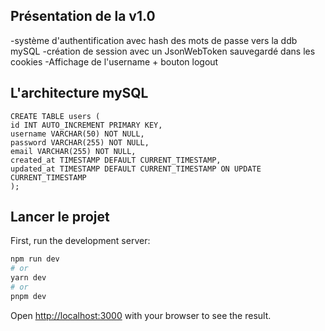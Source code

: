 ## Présentation de la v1.0

-système d'authentification avec hash des mots de passe vers la ddb mySQL
-création de session avec un JsonWebToken sauvegardé dans les cookies
-Affichage de l'username + bouton logout

## L'architecture mySQL

```
CREATE TABLE users (
id INT AUTO_INCREMENT PRIMARY KEY,
username VARCHAR(50) NOT NULL,
password VARCHAR(255) NOT NULL,
email VARCHAR(255) NOT NULL,
created_at TIMESTAMP DEFAULT CURRENT_TIMESTAMP,
updated_at TIMESTAMP DEFAULT CURRENT_TIMESTAMP ON UPDATE CURRENT_TIMESTAMP
);
```

## Lancer le projet

First, run the development server:

```bash
npm run dev
# or
yarn dev
# or
pnpm dev
```

Open [http://localhost:3000](http://localhost:3000) with your browser to see the result.
